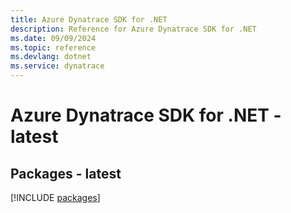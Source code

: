 ```yaml
---
title: Azure Dynatrace SDK for .NET
description: Reference for Azure Dynatrace SDK for .NET
ms.date: 09/09/2024
ms.topic: reference
ms.devlang: dotnet
ms.service: dynatrace
---
```

# Azure Dynatrace SDK for .NET - latest
## Packages - latest
[!INCLUDE [packages](dynatrace-index.md)]